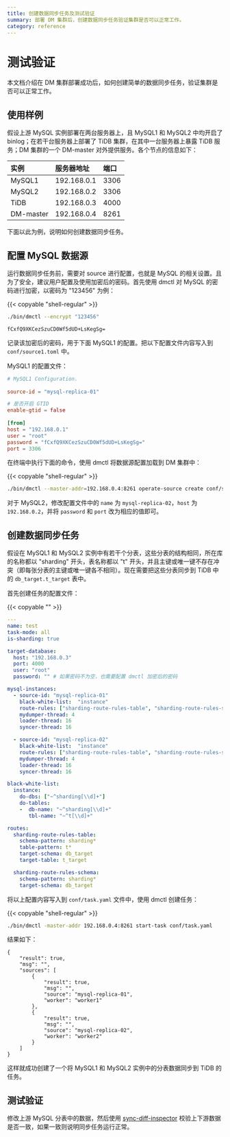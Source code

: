 ```yaml
---
title: 创建数据同步任务及测试验证
summary: 部署 DM 集群后，创建数据同步任务验证集群是否可以正常工作。
category: reference
---
```


# 测试验证

本文档介绍在 DM 集群部署成功后，如何创建简单的数据同步任务，验证集群是否可以正常工作。

## 使用样例

假设上游 MySQL 实例部署在两台服务器上，且 MySQL1 和 MySQL2 中均开启了 binlog；在若干台服务器上部署了 TiDB 集群，在其中一台服务器上暴露 TiDB 服务；DM 集群的一个 DM-master 对外提供服务。各个节点的信息如下：

| 实例        | 服务器地址   | 端口   |
| :---------- | :----------- | :--- |
| MySQL1     | 192.168.0.1 | 3306 |
| MySQL2     | 192.168.0.2 | 3306 |
| TiDB       | 192.168.0.3 | 4000 |
| DM-master  | 192.168.0.4 | 8261 |

下面以此为例，说明如何创建数据同步任务。

## 配置 MySQL 数据源

运行数据同步任务前，需要对 source 进行配置，也就是 MySQL 的相关设置。且为了安全，建议用户配置及使用加密后的密码。首先使用 dmctl 对 MySQL 的密码进行加密，以密码为 "123456" 为例：

{{< copyable "shell-regular" >}}

```bash
./bin/dmctl --encrypt "123456"
```

```
fCxfQ9XKCezSzuCD0Wf5dUD+LsKegSg=
```

记录该加密后的密码，用于下面 MySQL1 的配置。把以下配置文件内容写入到 `conf/source1.toml` 中。

MySQL1 的配置文件：

```toml
# MySQL1 Configuration.
 
source-id = "mysql-replica-01"

# 是否开启 GTID
enable-gtid = false
 
[from]
host = "192.168.0.1"
user = "root"
password = "fCxfQ9XKCezSzuCD0Wf5dUD+LsKegSg="
port = 3306
```

在终端中执行下面的命令，使用 dmctl 将数据源配置加载到 DM 集群中：

{{< copyable "shell-regular" >}}

```bash
./bin/dmctl --master-addr=192.168.0.4:8261 operate-source create conf/source1.toml
```

对于 MySQL2，修改配置文件中的 `name` 为 `mysql-replica-02`，`host` 为 `192.168.0.2`，并将 `password` 和 `port` 改为相应的值即可。

## 创建数据同步任务

假设在 MySQL1 和 MySQL2 实例中有若干个分表，这些分表的结构相同，所在库的名称都以 "sharding" 开头，表名称都以 "t" 开头，并且主键或唯一键不存在冲突（即每张分表的主键或唯一键各不相同）。现在需要把这些分表同步到 TiDB 中的 `db_target.t_target` 表中。

首先创建任务的配置文件：

{{< copyable "" >}}

```yaml
---
name: test
task-mode: all
is-sharding: true

target-database:
  host: "192.168.0.3"
  port: 4000
  user: "root"
  password: "" # 如果密码不为空，也需要配置 dmctl 加密后的密码

mysql-instances:
  - source-id: "mysql-replica-01"
    black-white-list:  "instance"
    route-rules: ["sharding-route-rules-table", "sharding-route-rules-schema"]
    mydumper-thread: 4
    loader-thread: 16
    syncer-thread: 16

  - source-id: "mysql-replica-02"
    black-white-list:  "instance"
    route-rules: ["sharding-route-rules-table", "sharding-route-rules-schema"]
    mydumper-thread: 4
    loader-thread: 16
    syncer-thread: 16

black-white-list:
  instance:
    do-dbs: ["~^sharding[\\d]+"]
    do-tables:
    -  db-name: "~^sharding[\\d]+"
       tbl-name: "~^t[\\d]+"

routes:
  sharding-route-rules-table:
    schema-pattern: sharding*
    table-pattern: t*
    target-schema: db_target
    target-table: t_target

  sharding-route-rules-schema:
    schema-pattern: sharding*
    target-schema: db_target
```

将以上配置内容写入到 `conf/task.yaml` 文件中，使用 dmctl 创建任务：

{{< copyable "shell-regular" >}}

```bash
./bin/dmctl -master-addr 192.168.0.4:8261 start-task conf/task.yaml
```

结果如下：

```
{
    "result": true,
    "msg": "",
    "sources": [
        {
            "result": true,
            "msg": "",
            "source": "mysql-replica-01",
            "worker": "worker1"
        },
        {
            "result": true,
            "msg": "",
            "source": "mysql-replica-02",
            "worker": "worker2"
        }
    ]
}
```

这样就成功创建了一个将 MySQL1 和 MySQL2 实例中的分表数据同步到 TiDB 的任务。

## 测试验证

修改上游 MySQL 分表中的数据，然后使用 [sync-diff-inspector](https://pingcap.com/docs-cn/stable/sync-diff-inspector/shard-diff/) 校验上下游数据是否一致，如果一致则说明同步任务运行正常。
